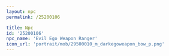 ```yaml
---
layout: npc
permalink: /25200106

title: Npc
id: '25200106'
npc_name: 'Evil Ego Weapon Ranger'
icon_url: 'portrait/mob/29500010_m_darkegoweapon_bow_p.png'
---
```

